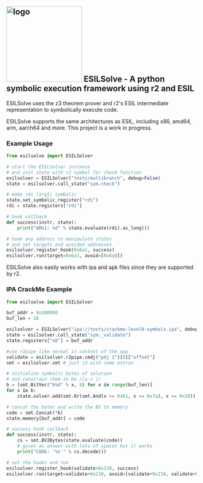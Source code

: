 ## <img src="https://gitlab.com/nowsecure/research/esilsolve/-/raw/master/raphi.svg" alt="logo" width="200"/> ESILSolve - A python symbolic execution framework using r2 and ESIL

ESILSolve uses the z3 theorem prover and r2's ESIL intermediate representation to symbolically execute code. 

ESILSolve supports the same architectures as ESIL, including x86, amd64, arm, aarch64 and more. This project is a work in progress.

### Example Usage

```python
from esilsolve import ESILSolver

# start the ESILSolver instance
# and init state with r2 symbol for check function
esilsolver = ESILSolver("tests/multibranch", debug=False)
state = esilsolver.call_state("sym.check")

# make rdi (arg1) symbolic
state.set_symbolic_register("rdi")
rdi = state.registers["rdi"]

# hook callback
def success(instr, state):
    print("ARG1: %d" % state.evaluate(rdi).as_long())

# hook any address to manipulate states
# and set targets and avoided addresses
esilsolver.register_hook(0x6a1, success)
esilsolver.run(target=0x6a1, avoid=[0x6a8])
```

ESILSolve also easily works with ipa and apk files since they are supported by r2. 

### IPA CrackMe Example

```python
from esilsolve import ESILSolver

buf_addr = 0x100000
buf_len = 16

esilsolver = ESILSolver("ipa://tests/crackme-level0-symbols.ipa", debug=False)
state = esilsolver.call_state("sym._validate")
state.registers["x0"] = buf_addr

#use r2pipe like normal in context of the app
validate = esilsolver.r2pipe.cmdj("pdj 1")[0]["offset"]
smt = esilsolver.smt # just z3 with some extras

# initialize symbolic bytes of solution
# and constrain them to be /[a-z ]/
b = [smt.BitVec("b%d" % x, 8) for x in range(buf_len)]
for x in b:
    state.solver.add(smt.Or(smt.And(x >= 0x61, x <= 0x7a), x == 0x20))

# concat the bytes and write the BV to memory 
code = smt.Concat(*b)
state.memory[buf_addr] = code

# success hook callback
def success(instr, state):
    cs = smt.BV2Bytes(state.evaluate(code))
    # gives an answer with lots of spaces but it works
    print("CODE: '%s'" % cs.decode())

# set the hooks and run
esilsolver.register_hook(validate+0x210, success)
esilsolver.run(target=validate+0x210, avoid=[validate+0x218, validate+0x3c])
```